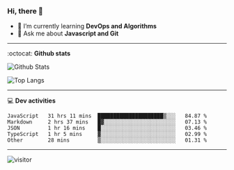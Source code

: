 <h3 align="">Hi, there 👋</h3>

- 🌱 I’m currently learning **DevOps and Algorithms**
- 💬 Ask me about **Javascript and Git**

-------

:octocat: **Github stats**

![Github Stats](https://github-readme-stats.vercel.app/api?username=hoyangtsai&count_private=true&show_icons=true&theme=blueberry)

![Top Langs](https://github-readme-stats.vercel.app/api/top-langs/?username=hoyangtsai&theme=blueberry&layout=compact&langs_count=8)

-------

:computer: **Dev activities**
<!--START_SECTION:waka-->

```text
JavaScript   31 hrs 11 mins  █████████████████████▒░░░   84.87 %
Markdown     2 hrs 37 mins   █▓░░░░░░░░░░░░░░░░░░░░░░░   07.13 %
JSON         1 hr 16 mins    █░░░░░░░░░░░░░░░░░░░░░░░░   03.46 %
TypeScript   1 hr 5 mins     ▓░░░░░░░░░░░░░░░░░░░░░░░░   02.99 %
Other        28 mins         ▒░░░░░░░░░░░░░░░░░░░░░░░░   01.31 %
```

<!--END_SECTION:waka-->

-------

<img src="https://visitor-badge.laobi.icu/badge?page_id=hoyangtsai/hoyangtsai" alt="visitor"/>
<!--  ![visitors](https://visitor-badge.glitch.me/badge?page_id=hoyangtsai/hoyangtsai) -->
